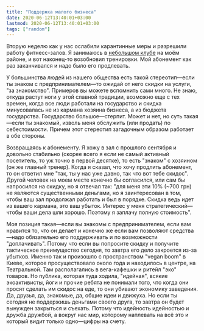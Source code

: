 ```yaml
---
title: "Поддержка малого бизнеса"
date: 2020-06-12T13:40:01+03:00
lastmod: 2020-06-12T13:40:01+03:00
tags: ["random"]
---
```


Вторую неделю как у нас ослабили карантинные меры и разрешили работу фитнесс-залов. Я занимаюсь в [небольшом клубе](https://www.territoria-sport.com/) на моём районе, и вот наконец-то возобновил тренировки. Мой абонемент как раз заканчивался и надо было его продлевать. 

У большинства людей из нашего общества есть такой стереотип—если ты знаком с предпринимателем—то ожидай от него скидки на услуги, "за знакомство". Примеров вы можете вспомнить сами много. Не знаю, откуда растут ноги у этой славной традиции, возможно еще с тех времен, когда все люди работали на государство и скидка минусовалась не из кармана хозяина бизнеса, а из бюджета государства. Государство большое—стерпит. Может и нет, но суть такая—если ты знакомый, изволь меня обслужить (или продать) по себестоимости. Причем этот стереотип загадочным образом работает в обе стороны.

Возвращаясь к абонементу. Я хожу в зал с прошлого сентября и довольно стабильно (скорее всего я если не самый активный посетитель, то уж точно в первой десятке), то есть "знаком" с хозяином (он же главный тренер). Когда я сказал, что хочу продлить абонемент, то он ответил мне "так, ты у нас уже давно, так что вот тебе скидос". Другой человек на моем месте конечно бы согласился, или сам бы напросился на скидку, но я отвечал так: "для меня эти 10% (~700 грн) не являются существенными деньгами, но я заинтересован в том, чтобы ваш зал продолжал работать и был в порядке. Скидка ведь идет из вашего кармана, это ваш убыток. Интерес у меня стратегический—чтобы ваши дела шли хорошо. Поэтому я заплачу полную стоимость".

Моя позиция такая—если вы знакомы с предпринимателем, если вам нравится то, что он делает и конечно же если вам позволяют средства—надо обязательно его поддерживать и по возможности "доплачивать". Потому что если вы попросите скидку и получите тактическое преимущество сегодня, то завтра его дело закроется из-за убытков. Именно так и произошло с пространством "vegan boom" в Киеве, которое просуществовало около года и находилось в центре, на Театральной. Там располагались в вега-кафешки и ритейл "эко" товаров. Но публика, которая туда ходила, "идейная", всякие экоактивисты, йоги и прочие ребята не понимали того, что когда они просят сделать им скидос на еде, то они убивают экономику заведения. Да, друзья, да, знакомые, да, общие идеи и движуха. Но если ты сегодня не поддержишь деньгами своего друга, то завтра он будет вынужден закрыться и съехать. Потому что идейность идейностью и дружба дружбой, а вокруг нас мир, которому наплевать на всё это и который видит только одно—цифры на счету.
